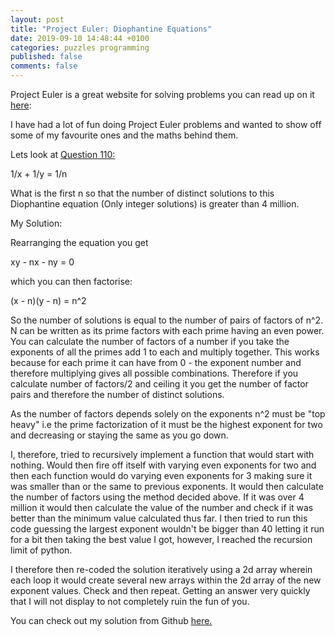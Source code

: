 ```yaml
---
layout: post
title: "Project Euler: Diophantine Equations"
date: 2019-09-10 14:48:44 +0100
categories: puzzles programming
published: false
comments: false
---
```


Project Euler is a great website for solving problems you can read up on it [here](https://projecteuler.net/): 

I have had a lot of fun doing Project Euler problems and wanted to show off some of my favourite ones and the maths 
behind them.

Lets look at [Question 110:](https://projecteuler.net/problem=110)

1/x + 1/y = 1/n

What is the first n so that the number of distinct solutions to this Diophantine equation (Only integer solutions) 
is greater than 4 million.

My Solution:

Rearranging the equation you get

xy - nx - ny = 0

which you can then factorise:

(x - n)(y - n) = n^2

So the number of solutions is equal to the number of pairs of factors of n^2. N can be written as its prime factors with each prime having an even power. You can calculate the number of factors of a number if you take the exponents of all the primes add 1 to each and multiply together. This works because for each prime it can have from 0 - the exponent number and therefore multiplying gives all possible combinations. Therefore if you calculate number of factors/2 and ceiling it you get the number of factor pairs and therefore the number of distinct solutions.


As the number of factors depends solely on the exponents n^2 must be "top heavy" i.e the prime factorization of it must be the highest exponent for two and decreasing or staying the same as you go down. 


I, therefore, tried to recursively implement a function that would start with nothing. Would then fire off itself with varying even exponents for two and then each function would do varying even exponents for 3 making sure it was smaller than or the same to previous exponents. It would then calculate the number of factors using the method decided above. If it was over 4 million it would then calculate the value of the number and check if it was better than the minimum value calculated thus far. I then tried to run this code guessing the largest exponent wouldn't be bigger than 40 letting it run for a bit then taking the best value I got, however, I reached the recursion limit of python.


I therefore then re-coded the solution iteratively using a 2d array wherein each loop it would create several new arrays within the 2d array of the new exponent values. Check and then repeat. Getting an answer very quickly that I will not display to not completely ruin the fun of you.


You can check out my solution from Github [here.](https://github.com/dvlasits/Project-Euler/tree/master/110)